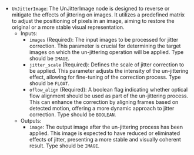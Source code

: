 - `UnJitterImage`: The UnJitterImage node is designed to reverse or mitigate the effects of jittering on images. It utilizes a predefined matrix to adjust the positioning of pixels in an image, aiming to restore the original or a more stable visual representation.
    - Inputs:
        - `images` (Required): The input images to be processed for jitter correction. This parameter is crucial for determining the target images on which the un-jittering operation will be applied. Type should be `IMAGE`.
        - `jitter_scale` (Required): Defines the scale of jitter correction to be applied. This parameter adjusts the intensity of the un-jittering effect, allowing for fine-tuning of the correction process. Type should be `FLOAT`.
        - `oflow_align` (Required): A boolean flag indicating whether optical flow alignment should be used as part of the un-jittering process. This can enhance the correction by aligning frames based on detected motion, offering a more dynamic approach to jitter correction. Type should be `BOOLEAN`.
    - Outputs:
        - `image`: The output image after the un-jittering process has been applied. This image is expected to have reduced or eliminated effects of jitter, presenting a more stable and visually coherent result. Type should be `IMAGE`.
